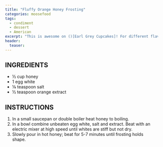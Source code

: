```yaml
---
title: "Fluffy Orange Honey Frosting"
categories: moosefood
tags: 
  - condiment
  - dessert
  - American
excerpt: "This is awesome on ()[Earl Grey Cupcakes]! For different flavors, try vanilla or lemon extract instead of orange."
header:
  teaser:
---
```


## INGREDIENTS
* ½ cup honey
* 1 egg white
* ⅛ teaspoon salt
* ½ teaspoon orange extract

## INSTRUCTIONS
1. In a small saucepan or double boiler heat honey to boiling.
2. In a bowl combine unbeaten egg white, salt and extract. Beat with an electric mixer at high speed until whites are stiff but not dry.
3. Slowly pour in hot honey; beat for 5-7 minutes until frosting holds shape.
